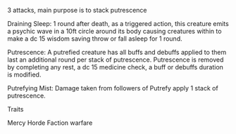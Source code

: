 
3 attacks, main purpose is to stack putrescence

Draining Sleep: 1 round after death, as a triggered action, this creature emits a psychic wave in a 10ft circle around its body causing creatures within to make a dc 15 wisdom saving throw or fall asleep for 1 round.

Putrescence: A putrefied creature has all buffs and debuffs applied to them last an additional round per stack of putrescence. Putrescence is removed by completing any rest, a dc 15 medicine check, a buff or debuffs duration is modified.

Putrefying Mist: Damage taken from followers of Putrefy apply 1 stack of putrescence.

Traits

Mercy
Horde
Faction warfare
